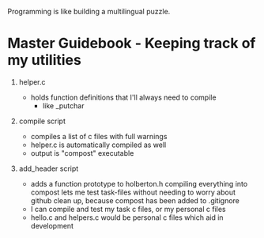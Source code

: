 Programming is like building a multilingual puzzle.
# Master Guidebook - Keeping track of my utilities

1. helper.c
	- holds function definitions that I'll always need to compile
		- like _putchar

2. compile script 
	- compiles a list of c files with full warnings
	- helper.c is automatically compiled as well
	- output is "compost" executable

3. add_header script
	- adds a function prototype to holberton.h
compiling everything into compost lets me test task-files without needing to worry about github clean up, because compost has been added to .gitignore 
	- I can compile and test my task c files, or my personal c files 
	- hello.c and helpers.c would be personal c files which aid in development

